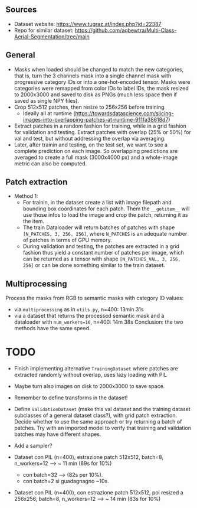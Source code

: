 ## Sources
- Dataset website: https://www.tugraz.at/index.php?id=22387
- Repo for similar dataset: https://github.com/aqbewtra/Multi-Class-Aerial-Segmentation/tree/main

## General
- Masks when loaded should be changed to match the new categories, that is, turn the 3 channels mask into a single channel mask with progressive category IDs or into a one-hot-encoded tensor. Masks were categories were remapped from color IDs to label IDs, the mask resized to 2000x3000 and saved to disk as PNGs (much less space then if saved as single NPY files).
- Crop 512x512 patches, then resize to 256x256 before training.
    - Ideally all at runtime (https://towardsdatascience.com/slicing-images-into-overlapping-patches-at-runtime-911fa38618d7)
- Extract patches in a random fashion for training, while in a grid fashion for validation and testing. Extract patches with overlap (25% or 50%) for val and test, but without addressing the overlap via averaging.
- Later, after trainin and testing, on the test set, we want to see a complete prediction on each image. So overlapping predictions are averaged to create a full mask (3000x4000 px) and a whole-image metric can also be computed.

## Patch extraction
- Method 1:
    - For trainin, in the dataset create a list with image filepath and bounding box coordinates for each patch. Them the `__getitem__` will use those infos to load the image and crop the patch, returning it as the item.
    - The train Dataloader will return batches of patches with shape `[N_PATCHES, 3, 256, 256]`, where `N_PATCHES` is an adequate number of patches in terms of GPU memory.
    - During validation and testing, the patches are extracted in a grid fashion thus yield a constant number of patches per image, which can be returned as a tensor with shape `[N_PATCHES_VAL, 3, 256, 256]` or can be done something similar to the train dataset.


## Multiprocessing
Process the masks from RGB to semantic masks with category ID values:
- via `multiprocessing` as in `utils.py`, n=400: 13min 31s
- via a dataset that returns the processed semantic mask and a dataloader with `num_workers=16`, n=400: 14m 38s
Conclusion: the two methods have the same speed.


# TODO
- Finish implementing alternative `TrainingDataset` where patches are extracted randomly without overlap, uses lazy loading with PIL
- Maybe turn also images on disk to 2000x3000 to save space.
- Remember to define transforms in the dataset!
- Define `ValidationDataset` (make this val dataset and the training dataset subclasses of a general dataset class?), with grid patch extraction. Decide whether to use the same approach or try returning a batch of patches. Try with an imported model to verify that training and validation batches may have different shapes.

- Add a sampler?




- Dataset con PIL (n=400), estrazione patch 512x512, batch=8, n_workers=12 --> ~ 11 min (69s for 10%)
    - con batch=32 --> (82s per 10%).
    - con batch=2 si guadagnagno ~10s.
- Dataset con PIL (n=400), con estrazione patch 512x512, poi resized a 256x256, batch=8, n_workers=12 --> ~ 14 min (83s for 10%)